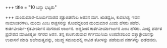 +++
title = "10 ಬನ್ದು ಭಟ್ಟರು"

+++
ದುಂದುಮಾರ-ಸೂರ್ಯವಂಶದ ಶತ್ರುಜಿತನೆಂಬ ಅರಸನ ಮಗ. ಋತಧ್ವಜ, ಕುವಲಾಶ್ವ ಇವನ ನಾಮಾಂತರಗಳು. ದುಂದು ಎಂಬ ರಾಕ್ಷಸನನ್ನು ಕೊಂದದ್ದರಿಂದ ದುಂದುಮಾರ ಎಂದು ಹೆಸರು ಪಡೆದ.   
ಕಾರ್ತವೀರ್ಯ-ಕೃತವೀರ್ಯನ ಮಗನಾದ ಅರ್ಜುನ. ಆದ್ದರಿಂದ ಕಾರ್ತವೀರ್ಯಾರ್ಜುನ ಎಂಬ ಹೆಸರು. ವಿಂಧ್ಯ ಪರ್ವತ ಪ್ರದೇಶದ ಮಾಹೀಷ್ಮತೀ ನಗರದ ಅರಸ. ತನ್ನ ಕುಲಗುರುವಾದ ಗರ್ಗಮುನಿಯ ಉಪದೇಶದಿಂದ ದತ್ತಾತ್ರೇಯನನ್ನು ಉಪಾಸನೆ ಮಾಡಿ ಅಜೇಯತ್ವವನ್ನು, ಯುದ್ಧ ಸಮಯದಲ್ಲಿ ಸಾವಿರ ತೋಳನ್ನು ಪಡೆಯುವ ವರಗಳನ್ನು ಪಡೆದವನು.
